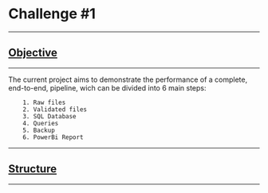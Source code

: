 
# Challenge #1 
_____________________________________________________________
## [Objective]()
_____________________________________________________________
The current project aims to demonstrate the performance of a complete, end-to-end, pipeline, wich can be divided into 6 main steps:
        
        1. Raw files
        2. Validated files
        3. SQL Database
        4. Queries 
        5. Backup
        6. PowerBi Report
_____________________________________________________________
## [Structure]()
_____________________________________________________________

    
